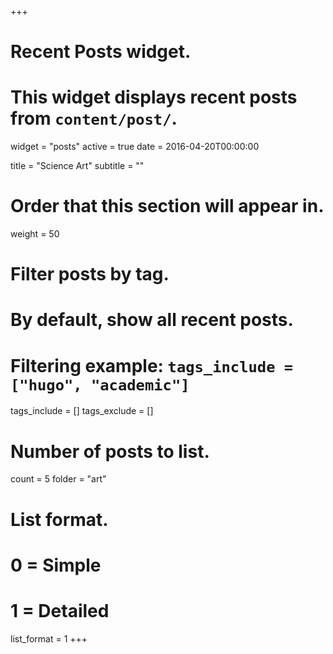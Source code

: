 +++
# Recent Posts widget.
# This widget displays recent posts from `content/post/`.
widget = "posts"
active = true
date = 2016-04-20T00:00:00

title = "Science Art"
subtitle = ""

# Order that this section will appear in.
weight = 50

# Filter posts by tag.
#  By default, show all recent posts.
#  Filtering example: `tags_include = ["hugo", "academic"]`
tags_include = []
tags_exclude = []

# Number of posts to list.
count = 5
folder = "art"
# List format.
#   0 = Simple
#   1 = Detailed
list_format = 1
+++


